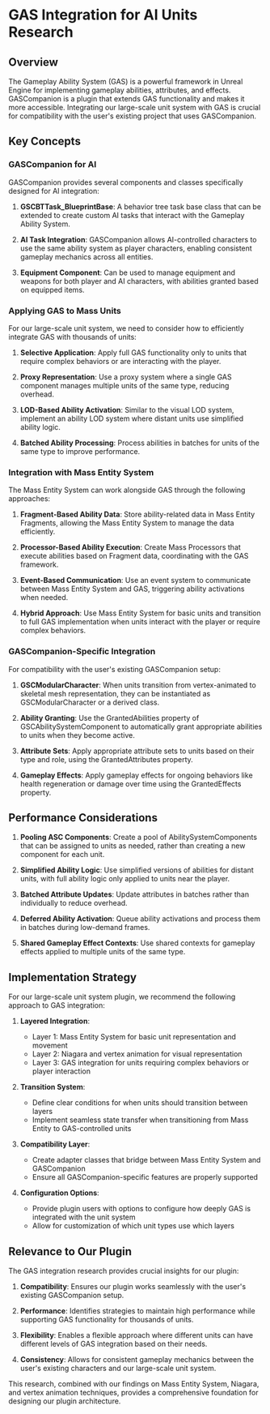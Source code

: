 # GAS Integration for AI Units Research

## Overview
The Gameplay Ability System (GAS) is a powerful framework in Unreal Engine for implementing gameplay abilities, attributes, and effects. GASCompanion is a plugin that extends GAS functionality and makes it more accessible. Integrating our large-scale unit system with GAS is crucial for compatibility with the user's existing project that uses GASCompanion.

## Key Concepts

### GASCompanion for AI

GASCompanion provides several components and classes specifically designed for AI integration:

1. **GSCBTTask_BlueprintBase**: A behavior tree task base class that can be extended to create custom AI tasks that interact with the Gameplay Ability System.

2. **AI Task Integration**: GASCompanion allows AI-controlled characters to use the same ability system as player characters, enabling consistent gameplay mechanics across all entities.

3. **Equipment Component**: Can be used to manage equipment and weapons for both player and AI characters, with abilities granted based on equipped items.

### Applying GAS to Mass Units

For our large-scale unit system, we need to consider how to efficiently integrate GAS with thousands of units:

1. **Selective Application**: Apply full GAS functionality only to units that require complex behaviors or are interacting with the player.

2. **Proxy Representation**: Use a proxy system where a single GAS component manages multiple units of the same type, reducing overhead.

3. **LOD-Based Ability Activation**: Similar to the visual LOD system, implement an ability LOD system where distant units use simplified ability logic.

4. **Batched Ability Processing**: Process abilities in batches for units of the same type to improve performance.

### Integration with Mass Entity System

The Mass Entity System can work alongside GAS through the following approaches:

1. **Fragment-Based Ability Data**: Store ability-related data in Mass Entity Fragments, allowing the Mass Entity System to manage the data efficiently.

2. **Processor-Based Ability Execution**: Create Mass Processors that execute abilities based on Fragment data, coordinating with the GAS framework.

3. **Event-Based Communication**: Use an event system to communicate between Mass Entity System and GAS, triggering ability activations when needed.

4. **Hybrid Approach**: Use Mass Entity System for basic units and transition to full GAS implementation when units interact with the player or require complex behaviors.

### GASCompanion-Specific Integration

For compatibility with the user's existing GASCompanion setup:

1. **GSCModularCharacter**: When units transition from vertex-animated to skeletal mesh representation, they can be instantiated as GSCModularCharacter or a derived class.

2. **Ability Granting**: Use the GrantedAbilities property of GSCAbilitySystemComponent to automatically grant appropriate abilities to units when they become active.

3. **Attribute Sets**: Apply appropriate attribute sets to units based on their type and role, using the GrantedAttributes property.

4. **Gameplay Effects**: Apply gameplay effects for ongoing behaviors like health regeneration or damage over time using the GrantedEffects property.

## Performance Considerations

1. **Pooling ASC Components**: Create a pool of AbilitySystemComponents that can be assigned to units as needed, rather than creating a new component for each unit.

2. **Simplified Ability Logic**: Use simplified versions of abilities for distant units, with full ability logic only applied to units near the player.

3. **Batched Attribute Updates**: Update attributes in batches rather than individually to reduce overhead.

4. **Deferred Ability Activation**: Queue ability activations and process them in batches during low-demand frames.

5. **Shared Gameplay Effect Contexts**: Use shared contexts for gameplay effects applied to multiple units of the same type.

## Implementation Strategy

For our large-scale unit system plugin, we recommend the following approach to GAS integration:

1. **Layered Integration**: 
   - Layer 1: Mass Entity System for basic unit representation and movement
   - Layer 2: Niagara and vertex animation for visual representation
   - Layer 3: GAS integration for units requiring complex behaviors or player interaction

2. **Transition System**:
   - Define clear conditions for when units should transition between layers
   - Implement seamless state transfer when transitioning from Mass Entity to GAS-controlled units

3. **Compatibility Layer**:
   - Create adapter classes that bridge between Mass Entity System and GASCompanion
   - Ensure all GASCompanion-specific features are properly supported

4. **Configuration Options**:
   - Provide plugin users with options to configure how deeply GAS is integrated with the unit system
   - Allow for customization of which unit types use which layers

## Relevance to Our Plugin

The GAS integration research provides crucial insights for our plugin:

1. **Compatibility**: Ensures our plugin works seamlessly with the user's existing GASCompanion setup.

2. **Performance**: Identifies strategies to maintain high performance while supporting GAS functionality for thousands of units.

3. **Flexibility**: Enables a flexible approach where different units can have different levels of GAS integration based on their needs.

4. **Consistency**: Allows for consistent gameplay mechanics between the user's existing characters and our large-scale unit system.

This research, combined with our findings on Mass Entity System, Niagara, and vertex animation techniques, provides a comprehensive foundation for designing our plugin architecture.
